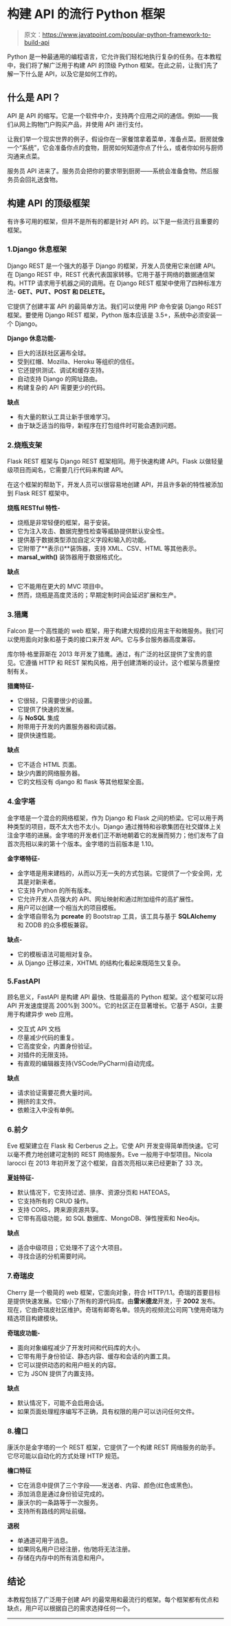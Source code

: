 # 构建 API 的流行 Python 框架

> 原文：<https://www.javatpoint.com/popular-python-framework-to-build-api>

Python 是一种最通用的编程语言，它允许我们轻松地执行复杂的任务。在本教程中，我们将了解广泛用于构建 API 的顶级 Python 框架。在此之前，让我们先了解一下什么是 API，以及它是如何工作的。

## 什么是 API？

API 是 API 的缩写。它是一个软件中介，支持两个应用之间的通信。例如——我们从网上购物门户购买产品，并使用 API 进行支付。

让我们举一个现实世界的例子，假设你在一家餐馆拿着菜单，准备点菜。厨房就像一个“系统”，它会准备你点的食物，厨房如何知道你点了什么，或者你如何与厨师沟通来点菜。

服务员 API 进来了。服务员会把你的要求带到厨房——系统会准备食物。然后服务员会回礼送食物。

## 构建 API 的顶级框架

有许多可用的框架，但并不是所有的都是针对 API 的。以下是一些流行且重要的框架。

### 1.Django 休息框架

Django REST 是一个强大的基于 Django 的框架，开发人员使用它来创建 API。在 Django REST 中，REST 代表代表国家转移。它用于基于网络的数据通信架构。HTTP 请求用于机器之间的调用。在 Django REST 框架中使用了四种标准方法- **GET、PUT、POST 和 DELETE。**

它提供了创建丰富 API 的最简单方法。我们可以使用 PIP 命令安装 Django REST 框架。要使用 Django REST 框架，Python 版本应该是 3.5+，系统中必须安装一个 Django。

**Django 休息功能-**

*   巨大的活跃社区遍布全球。
*   受到红帽、Mozilla、Heroku 等组织的信任。
*   它还提供测试、调试和缓存支持。
*   自动支持 Django 的网址路由。
*   构建复杂的 API 需要更少的代码。

**缺点**

*   有大量的默认工具让新手很难学习。
*   由于缺乏适当的指导，新程序在打包组件时可能会遇到问题。

### 2.烧瓶支架

Flask REST 框架与 Django REST 框架相同。用于快速构建 API。Flask 以做轻量级项目而闻名，它需要几行代码来构建 API。

在这个框架的帮助下，开发人员可以很容易地创建 API，并且许多新的特性被添加到 Flask REST 框架中。

**烧瓶 RESTful 特性-**

*   烧瓶是非常轻便的框架，易于安装。
*   它为注入攻击、数据完整性检查等威胁提供默认安全性。
*   提供基于数据类型添加自定义字段和输入的功能。
*   它附带了**表示()**装饰器，支持 XML、CSV、HTML 等其他表示。
*   **marsal_with()** 装饰器用于数据格式化。

**缺点**

*   它不能用在更大的 MVC 项目中。
*   然而，烧瓶是高度灵活的；早期定制时间会延迟扩展和生产。

### 3.猎鹰

Falcon 是一个高性能的 web 框架，用于构建大规模的应用主干和微服务。我们可以使用面向对象和基于类的接口来开发 API。它与多台服务器高度兼容。

库尔特·格里菲斯在 2013 年开发了猎鹰。通过，有广泛的社区提供了宝贵的意见。它遵循 HTTP 和 REST 架构风格，用于创建清晰的设计。这个框架与质量控制有关。

**猎鹰特征-**

*   它很轻，只需要很少的设置。
*   它提供了快速的发展。
*   与 **NoSQL** 集成
*   附带用于开发的内置服务器和调试器。
*   提供快速性能。

**缺点**

*   它不适合 HTML 页面。
*   缺少内置的网络服务器。
*   它的文档没有 django 和 flask 等其他框架全面。

### 4.金字塔

金字塔是一个混合的网络框架，作为 Django 和 Flask 之间的桥梁。它可以用于两种类型的项目，既不太大也不太小。Django 通过推特和谷歌集团在社交媒体上关注金字塔的进展。金字塔的开发者们正不断地朝着它的发展而努力；他们发布了自首次亮相以来的第十个版本。金字塔的当前版本是 1.10。

**金字塔特征-**

*   金字塔是用来建档的，从而以万无一失的方式包装。它提供了一个安全网，尤其是对新来者。
*   它支持 Python 的所有版本。
*   它允许开发人员强大的 API、网址映射和通过附加组件的高扩展性。
*   用户可以创建一个相当大的项目模板。
*   金字塔自带名为 **pcreate** 的 Bootstrap 工具，该工具与基于 **SQLAlchemy** 和 ZODB 的众多模板兼容。

**缺点-**

*   它的模板语法可能相对复杂。
*   从 Django 迁移过来，XHTML 的结构化看起来既陌生又复杂。

### 5.FastAPI

顾名思义，FastAPI 是构建 API 最快、性能最高的 Python 框架。这个框架可以将 API 开发速度提高 200%到 300%。它的社区正在显著增长。它基于 ASGI，主要用于构建异步 web 应用。

*   交互式 API 文档
*   尽量减少代码的重复。
*   它高度安全，内置身份验证。
*   对插件的无限支持。
*   有直观的编辑器支持(VSCode/PyCharm)自动完成。

**缺点**

*   请求验证需要花费大量时间。
*   拥挤的主文件。
*   依赖注入中没有单例。

### 6.前夕

Eve 框架建立在 Flask 和 Cerberus 之上。它使 API 开发变得简单而快速。它可以毫不费力地创建可定制的 REST 网络服务。Eve 一般用于中型项目。Nicola Iarocci 在 2013 年初开发了这个框架，自首次亮相以来已经更新了 33 次。

**夏娃特征-**

*   默认情况下，它支持过滤、排序、资源分页和 HATEOAS。
*   它支持所有的 CRUD 操作。
*   支持 CORS，跨来源资源共享。
*   它带有高级功能，如 SQL 数据库、MongoDB、弹性搜索和 Neo4js。

**缺点**

*   适合中级项目；它处理不了这个大项目。
*   寻找合适的分机需要时间。

### 7.奇瑞皮

Cherry 是一个极简的 web 框架，它面向对象，符合 HTTP/1.1。奇瑞的首要目标是提供快速发展。它缩小了所有的源代码库。由**雷米德龙**开发，于 **2002** 发布。现在，它由奇瑞皮社区维护。奇瑞有邮寄名单。领先的视频流公司网飞使用奇瑞为精选项目构建模块。

**奇瑞皮功能-**

*   面向对象编程减少了开发时间和代码库的大小。
*   它带有用于身份验证、静态内容、缓存和会话的内置工具。
*   它可以提供动态的和用户相关的内容。
*   它为 JSON 提供了内置支持。

**缺点**

*   默认情况下，可能不会启用会话。
*   如果页面处理程序编写不正确，具有权限的用户可以访问任何文件。

### 8.檐口

康沃尔是金字塔的一个 REST 框架，它提供了一个构建 REST 网络服务的助手。它尽可能以自动化的方式处理 HTTP 规范。

**檐口特征**

*   它在消息中提供了三个字段——发送者、内容、颜色(红色或黑色)。
*   添加消息是通过身份验证完成的。
*   康沃尔的一条路等于一次服务。
*   支持所有路线的网址前缀。

**退税**

*   单通道可用于消息。
*   如果同名用户已经注册，他/她将无法注册。
*   存储在内存中的所有消息和用户。

## 结论

本教程包括了广泛用于创建 API 的最常用和最流行的框架。每个框架都有优点和缺点，用户可以根据自己的需求选择任何一个。

* * *